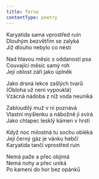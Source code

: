 ```yaml
---
title: Torso
contentType: poetry
---
```


<section>

Karyatida sama vprostřed ruin  
Dlouhým bezvětřím se zalyká  
Již dlouho nebylo co nésti

Nad hlavou měsíc s oddaností psa  
Couvající měsíc samý roh  
Její oblost září jako úplněk

Jako drsná lekce zašlých tvarů  
(Obloha už není vypouklá)  
Vzácná nádoba z níž voda neuniká

Zabloudilý muž v ní poznává  
Vlastní myšlenku a nábožně ji svírá  
Jako chlapec lesklý kámen v hrsti

Když noc milostná tu sochu obléká  
Její černý gáz je vánku hebčí  
Karyatida tančí vprostřed ruin

Nemá paže a přec objímá  
Nemá nohy a přec uniká  
Po kamení do hor bez opánků

</section>
